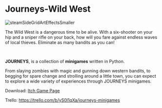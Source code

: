 # Journeys-Wild West
![steamSideGridArtEffectsSmaller](https://github.com/JoshCollins820/Journeys-Wild-West/assets/61770152/13b7be82-e4ce-4223-a262-28d5d0346790)


The Wild West is a dangerous time to be alive.
With a six-shooter on your hip and a sniper rifle on your back, how will you fare against endless waves of local thieves.
Eliminate as many bandits as you can!

‎

**JOURNEYS**, is a collection of **minigames** written in Python.

From slaying zombies with magic and gunning down western bandits, to begging for spare change and strolling around a little town, you can expect to explore a wide variety of experiences through JOURNEYS minigames.

Download: [Itch Game Page](https://jhams.itch.io/journeys-wild-west)

‎Trello: https://trello.com/b/yS0l1qXa/journeys-minigames
